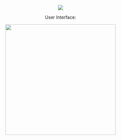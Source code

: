 <p align="center">
  <img src="https://github.com/Macc0de/C_collection/assets/138070020/fdf512aa-e43b-410b-94a8-c217a6f3ae18">
</p>

<p align="center">User Interface:</p>
<p align="center">
  <img src="https://github.com/Macc0de/C_collection/assets/138070020/c10e09c5-499c-458b-ace3-3770e48ba783" height=350 width=350>
</p>
